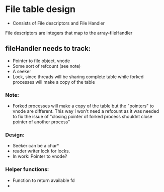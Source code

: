# File table design
- Consists of File descriptors and File Handler

File descriptors are integers that map to the array-fileHandler

## fileHandler needs to track:
- Pointer to file object, vnode
- Some sort of refcount (see note)
- A seeker
- Lock, since threads will be sharing complete table while forked processes will make a copy of the table

### Note:
- Forked processes will make a copy of the table but the "pointers" to vnode are different. This way I won't need a refcount as it was needed to fix the issue of "closing pointer of forked process shouldnt close pointer of another process"

### Design:
- Seeker can be a char*
- reader writer lock for locks.
- In work: Pointer to vnode?

### Helper functions:
- Function to return available fd
- 